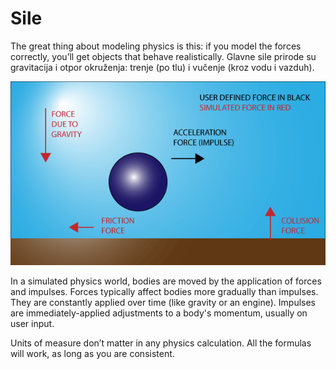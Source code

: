 # Sile

The great thing about modeling physics is this: if you model the forces correctly, you’ll get objects that behave realistically. Glavne sile prirode su gravitacija i otpor okruženja: trenje (po tlu) i vučenje (kroz vodu i vazduh).

![](slike/basic-forces.png)

In a simulated physics world, bodies are moved by the application of forces and impulses. Forces typically affect bodies more gradually than impulses. They are constantly applied over time (like gravity or an engine). Impulses are immediately-applied adjustments to a body's momentum, usually on user input.

Units of measure don’t matter in any physics calculation. All the formulas will work, as long as you are consistent.
